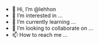 - 👋 Hi, I’m @lehhon
- 👀 I’m interested in ...
- 🌱 I’m currently learning ...
- 💞️ I’m looking to collaborate on ...
- 📫 How to reach me ...

<!---
lehhon/lehhon is a ✨ special ✨ repository because its `README.md` (this file) appears on your GitHub profile.
You can click the Preview link to take a look at your changes.
--->
